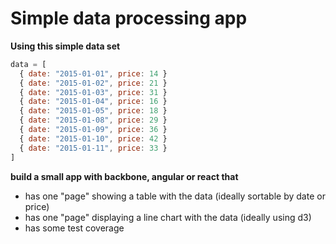# Simple data processing app

**Using this simple data set**

```javascript
data = [
  { date: "2015-01-01", price: 14 }
  { date: "2015-01-02", price: 21 }
  { date: "2015-01-03", price: 31 }
  { date: "2015-01-04", price: 16 }
  { date: "2015-01-05", price: 18 }
  { date: "2015-01-08", price: 29 }
  { date: "2015-01-09", price: 36 }
  { date: "2015-01-10", price: 42 }
  { date: "2015-01-11", price: 33 }
]
```

**build a small app with backbone, angular or react that**
- has one "page" showing a table with the data (ideally sortable by date or price)
- has one "page" displaying a line chart with the data (ideally using d3)
- has some test coverage
